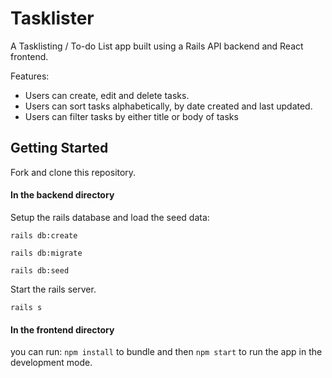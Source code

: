 Tasklister
======================

A Tasklisting / To-do List app built using a Rails API backend and React frontend. 

Features:
- Users can create, edit and delete tasks. 
- Users can sort tasks alphabetically, by date created and last updated.
- Users can filter tasks by either title or body of tasks


## Getting Started

Fork and clone this repository.

#### In the backend directory 

Setup the rails database and load the seed data:

```rails db:create```

```rails db:migrate```

```rails db:seed```

Start the rails server.

```rails s```


#### In the frontend directory 
you can run: ```npm install``` to bundle and then ```npm start``` to run the app in the development mode.
